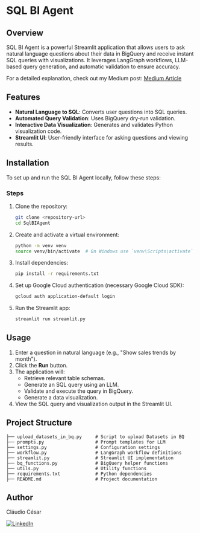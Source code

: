 # SQL BI Agent

## Overview
SQL BI Agent is a powerful Streamlit application that allows users to ask natural language questions about their data in BigQuery and receive instant SQL queries with visualizations. It leverages LangGraph workflows, LLM-based query generation, and automatic validation to ensure accuracy.

For a detailed explanation, check out my Medium post: [Medium Article](https://medium.com/@claudiofilho22/creating-a-sql-bi-agent-using-langgraph-vertex-ai-agent-builder-9c497d38de53)

## Features
- **Natural Language to SQL**: Converts user questions into SQL queries.
- **Automated Query Validation**: Uses BigQuery dry-run validation.
- **Interactive Data Visualization**: Generates and validates Python visualization code.
- **Streamlit UI**: User-friendly interface for asking questions and viewing results.

## Installation
To set up and run the SQL BI Agent locally, follow these steps:

### Steps
1. Clone the repository:
   ```bash
   git clone <repository-url>
   cd SqlBIAgent
   ```
2. Create and activate a virtual environment:
   ```bash
   python -m venv venv
   source venv/bin/activate  # On Windows use `venv\Scripts\activate`
   ```
3. Install dependencies:
   ```bash
   pip install -r requirements.txt
   ```
4. Set up Google Cloud authentication (necessary Google Cloud SDK):
   ```bash
   gcloud auth application-default login
   ```
5. Run the Streamlit app:
   ```bash
   streamlit run streamlit.py
   ```

## Usage
1. Enter a question in natural language (e.g., "Show sales trends by month").
2. Click the **Run** button.
3. The application will:
   - Retrieve relevant table schemas.
   - Generate an SQL query using an LLM.
   - Validate and execute the query in BigQuery.
   - Generate a data visualization.
4. View the SQL query and visualization output in the Streamlit UI.

## Project Structure
```
├── upload_datasets_in_bq.py     # Script to upload Datasets in BQ
├── prompts.py                   # Prompt templates for LLM
├── settings.py                  # Configuration settings
├── workflow.py                  # LangGraph workflow definitions
├── streamlit.py                 # Streamlit UI implementation
├── bq_functions.py              # BigQuery helper functions
├── utils.py                     # Utility functions
├── requirements.txt             # Python dependencies
├── README.md                    # Project documentation
```

## Author  
Cláudio César  

[![LinkedIn](https://img.shields.io/badge/LinkedIn-Profile-blue?logo=linkedin)](https://www.linkedin.com/in/claudio-c%C3%A9sar-506961164/)



